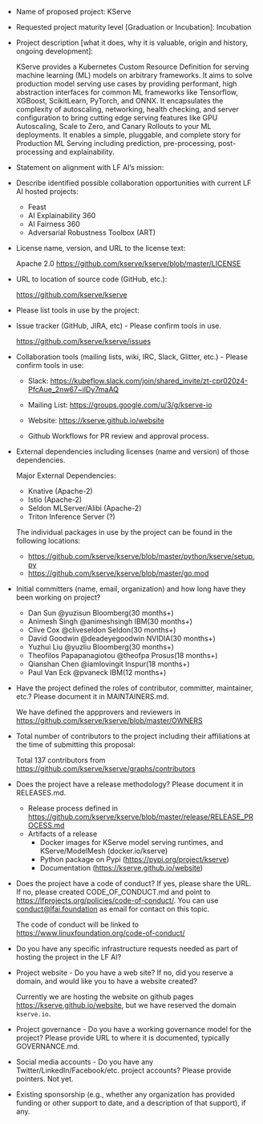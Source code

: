 * Name of proposed project: KServe

* Requested project maturity level [Graduation or Incubation]: Incubation

* Project description [what it does, why it is valuable, origin and history, ongoing development]:

  KServe provides a Kubernetes Custom Resource Definition for serving machine learning (ML) models on arbitrary frameworks. It aims to solve production model serving use cases    by providing performant, high abstraction interfaces for common ML frameworks like Tensorflow, XGBoost, ScikitLearn, PyTorch, and ONNX. It encapsulates the complexity of autoscaling, networking, health checking, and server configuration to bring cutting edge serving features like GPU Autoscaling, Scale to Zero, and Canary Rollouts to your ML deployments. It enables a simple, pluggable, and complete story for Production ML Serving including prediction, pre-processing, post-processing and explainability.

* Statement on alignment with LF AI’s mission:

* Describe identified possible collaboration opportunities with current LF AI hosted projects:

  - Feast
  - AI Explainability 360
  - AI Fairness 360
  - Adversarial Robustness Toolbox (ART) 

* License name, version, and URL to the license text:

  Apache 2.0 https://github.com/kserve/kserve/blob/master/LICENSE

* URL to location of source code (GitHub, etc.):

  https://github.com/kserve/kserve

* Please list tools in use by the project:

* Issue tracker (GitHub, JIRA, etc) - Please confirm tools in use.

  https://github.com/kserve/kserve/issues

* Collaboration tools (mailing lists, wiki, IRC, Slack, Glitter, etc.) - Please confirm tools in use:

  - Slack: https://kubeflow.slack.com/join/shared_invite/zt-cpr020z4-PfcAue_2nw67~iIDy7maAQ

  - Mailing List: https://groups.google.com/u/3/g/kserve-io

  - Website: https://kserve.github.io/website

  - Github Workflows for PR review and approval process.

* External dependencies including licenses (name and version) of those dependencies.

  Major External Dependencies:

  - Knative (Apache-2)
  - Istio (Apache-2)
  - Seldon MLServer/Alibi (Apache-2)
  - Triton Inference Server (?)

  The individual packages in use by the project can be found in the following locations:

  - https://github.com/kserve/kserve/blob/master/python/kserve/setup.py
  - https://github.com/kserve/kserve/blob/master/go.mod

* Initial committers (name, email, organization) and how long have they been working on project?

  - Dan Sun @yuzisun Bloomberg(30 months+)
  - Animesh Singh @animeshsingh IBM(30 months+)
  - Clive Cox @cliveseldon Seldon(30 months+)
  - David Goodwin @deadeyegoodwin NVIDIA(30 months+)
  - Yuzhui Liu @yuzliu Bloomberg(30 months+)
  - Theofilos Papapanagiotou @theofpa Prosus(18 months+)
  - Qianshan Chen @iamlovingit Inspur(18 months+)
  - Paul Van Eck @pvaneck IBM(12 months+)

* Have the project defined the roles of contributor, committer, maintainer, etc.? Please document it in MAINTAINERS.md.

  We have defined the appprovers and reviewers in https://github.com/kserve/kserve/blob/master/OWNERS

* Total number of contributors to the project including their affiliations at the time of submitting this proposal:

  Total 137 contributors from https://github.com/kserve/kserve/graphs/contributors

* Does the project have a release methodology? Please document it in RELEASES.md.

  - Release process defined in https://github.com/kserve/kserve/blob/master/release/RELEASE_PROCESS.md
  - Artifacts of a release
    - Docker images for KServe model serving runtimes, and KServe/ModelMesh (docker.io/kserve)
    - Python package on Pypi (https://pypi.org/project/kserve)
    - Documentation (https://kserve.github.io/website)

* Does the project have a code of conduct? If yes, please share the URL. If no, please created CODE_OF_CONDUCT.md and point to https://lfprojects.org/policies/code-of-conduct/. You can use conduct@lfai.foundation as email for contact on this topic.
  
  The code of conduct will be linked to https://www.linuxfoundation.org/code-of-conduct/

* Do you have any specific infrastructure requests needed as part of hosting the project in the LF AI?

* Project website - Do you have a web site? If no, did you reserve a domain, and would like you to have a website created?

  Currently we are hosting the website on github pages https://kserve.github.io/website, but we have reserved the domain `kserve.io`.

* Project governance - Do you have a working governance model for the project? Please provide URL to where it is documented, typically GOVERNANCE.md.

* Social media accounts - Do you have any Twitter/LinkedIn/Facebook/etc. project accounts? Please provide pointers.
  Not yet.

* Existing sponsorship (e.g., whether any organization has provided funding or other support to date, and a description of that support), if any.
